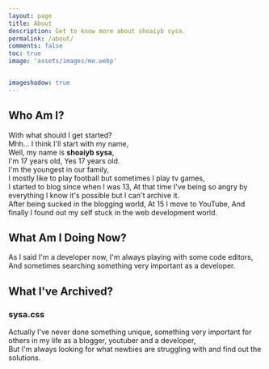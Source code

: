 ```yaml
---
layout: page
title: About
description: Get to know more about shoaiyb sysa.
permalink: /about/
comments: false
toc: true
image: 'assets/images/me.webp'


imageshadow: true
---
```


## Who Am I?
With what should I get started?    
Mhh... I think I'll start with my name,    
Well, my name is **shoaiyb sysa**,     
I'm 17 years old, Yes 17 years old.     
I'm the youngest in our family,      
I mostly like to play football but sometimes I play tv games,       
I started to blog since when I was 13, At that time I've being so angry by everything I know it's possible but I can't archive it.      
After being sucked in the blogging world, At 15 I move to YouTube, And finally I found out my self stuck in the web development world.     


## What Am I Doing Now?
As I said I'm a developer now, I'm always playing with some code editors,    
And sometimes searching something very important as a developer.   


## What I've Archived?
### sysa.css

Actually I've never done something unique, something very important for others in my life as a blogger, youtuber and a developer,   
But I'm always looking for what newbies are struggling with and find out the solutions.   
